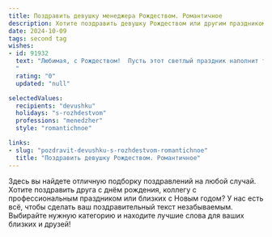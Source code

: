 ```yaml
---
title: Поздравить девушку менеджера Рождеством. Романтичное
description: Хотите поздравить девушку Рождеством или другим праздником? Наш ИИ создаст незабываемое поздравление, а вы обязательно выделитесь среди других.  
date: 2024-10-09
tags: second tag
wishes:
- id: 91932
  text: "Любимая, с Рождеством!  Пусть этот светлый праздник наполнит твою жизнь чудесным светом и теплом, а наша любовь станет самым ярким и незабываемым подарком.  Пусть все твои профессиональные успехи, как менеджера,  будут венчаны удачей, а сердце всегда будет полно радости и нежности.  Я бесконечно люблю тебя!
  "
  rating: "0"
  updated: "null"

selectedValues:
  recipients: "devushku"
  holidays: "s-rozhdestvom"
  professions: "menedzher"
  style: "romantichnoe"

links:
- slug: "pozdravit-devushku-s-rozhdestvom-romantichnoe"
  title: "Поздравить девушку Рождеством. Романтичное"
---
```


Здесь вы найдете отличную подборку поздравлений на любой случай.
Хотите поздравить друга с днём рождения, коллегу с профессиональным праздником или близких с Новым годом? У нас есть всё, чтобы сделать ваш поздравительный текст незабываемым. Выбирайте нужную категорию и находите лучшие слова для ваших близких и друзей!
